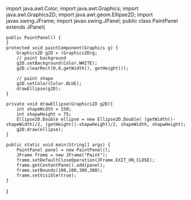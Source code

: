 import java.awt.Color;
import java.awt.Graphics;
import java.awt.Graphics2D;
import java.awt.geom.Ellipse2D;
import javax.swing.JFrame;
import javax.swing.JPanel;
public class PaintPanel extends JPanel{
    
    public PaintPanel() {
    }
    protected void paintComponent(Graphics g) {
        Graphics2D g2D = (Graphics2D)g;
        // paint background
        g2D.setBackground(Color.WHITE);
        g2D.clearRect(0,0,getWidth(), getHeight());
        
        // paint shape
        g2D.setColor(Color.BLUE);
        drawEllipse(g2D);
    }
    
    private void drawEllipse(Graphics2D g2D){
        int shapeWidth = 150;
        int shapwHeight = 75;
        Ellipse2D.Double ellipse = new Ellipse2D.Double( (getWidth()-shapeWidth)/2, (getHeight()-shapwHeight)/2, shapeWidth, shapwHeight);
        g2D.draw(ellipse);
    }
    
    public static void main(String[] args) {
        PaintPanel panel = new PaintPanel();
        JFrame frame = new JFrame("Paint");
        frame.setDefaultCloseOperation(JFrame.EXIT_ON_CLOSE);
        frame.getContentPane().add(panel);
        frame.setBounds(100,100,300,300);
        frame.setVisible(true);
    }   
}
